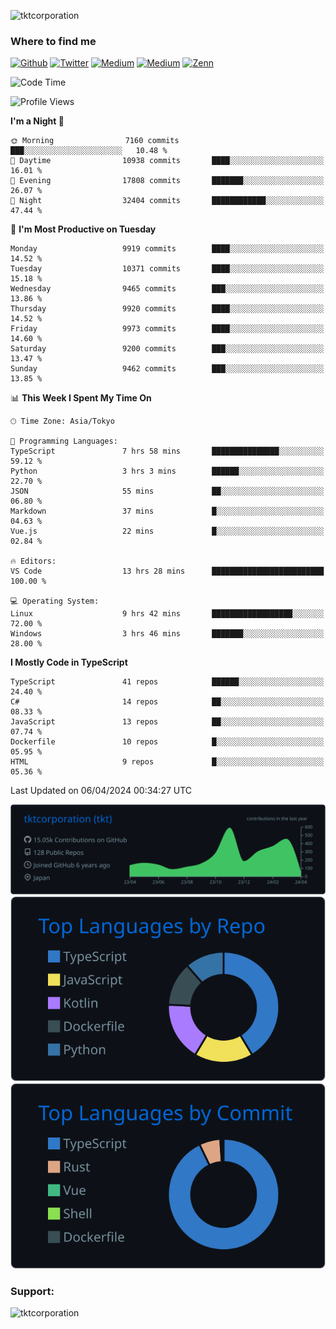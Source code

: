 <p align="left"> <img src="https://komarev.com/ghpvc/?username=tktcorporation&label=Profile%20views&color=0e75b6&style=flat" alt="tktcorporation" /> </p>

<h3>Where to find me</h3>
<p>
<a href="https://github.com/tktcorporation" target="_blank"><img alt="Github" src="https://img.shields.io/badge/GitHub-%2312100E.svg?&style=for-the-badge&logo=Github&logoColor=white" /></a>
<a href="https://twitter.com/tktcorporation" target="_blank"><img alt="Twitter" src="https://img.shields.io/badge/twitter-%231DA1F2.svg?&style=for-the-badge&logo=twitter&logoColor=white" /></a>
<a href="https://www.linkedin.com/in/tktcorporation" target="_blank"><img alt="Medium" src="https://img.shields.io/badge/linkdin-0a66c2.svg?&style=for-the-badge&logo=linkedin&logoColor=white" /></a>
<a href="https://qiita.com/tktcorporation" target="_blank"><img alt="Medium" src="https://img.shields.io/badge/qiita-55C500.svg?&style=for-the-badge&logo=qiita&logoColor=white" /></a>
<a href="https://zenn.dev/tktcorporation" target="_blank"><img alt="Zenn" src="https://img.shields.io/badge/Zenn-3EA8FF.svg?&style=for-the-badge&logo=Zenn&logoColor=white" /></a>
</p>
  
<!--START_SECTION:waka-->
![Code Time](http://img.shields.io/badge/Code%20Time-1%2C474%20hrs%2038%20mins-blue)

![Profile Views](http://img.shields.io/badge/Profile%20Views-0-blue)

**I'm a Night 🦉** 

```text
🌞 Morning                7160 commits        ███░░░░░░░░░░░░░░░░░░░░░░   10.48 % 
🌆 Daytime                10938 commits       ████░░░░░░░░░░░░░░░░░░░░░   16.01 % 
🌃 Evening                17808 commits       ███████░░░░░░░░░░░░░░░░░░   26.07 % 
🌙 Night                  32404 commits       ████████████░░░░░░░░░░░░░   47.44 % 
```
📅 **I'm Most Productive on Tuesday** 

```text
Monday                   9919 commits        ████░░░░░░░░░░░░░░░░░░░░░   14.52 % 
Tuesday                  10371 commits       ████░░░░░░░░░░░░░░░░░░░░░   15.18 % 
Wednesday                9465 commits        ███░░░░░░░░░░░░░░░░░░░░░░   13.86 % 
Thursday                 9920 commits        ████░░░░░░░░░░░░░░░░░░░░░   14.52 % 
Friday                   9973 commits        ████░░░░░░░░░░░░░░░░░░░░░   14.60 % 
Saturday                 9200 commits        ███░░░░░░░░░░░░░░░░░░░░░░   13.47 % 
Sunday                   9462 commits        ███░░░░░░░░░░░░░░░░░░░░░░   13.85 % 
```


📊 **This Week I Spent My Time On** 

```text
🕑︎ Time Zone: Asia/Tokyo

💬 Programming Languages: 
TypeScript               7 hrs 58 mins       ███████████████░░░░░░░░░░   59.12 % 
Python                   3 hrs 3 mins        ██████░░░░░░░░░░░░░░░░░░░   22.70 % 
JSON                     55 mins             ██░░░░░░░░░░░░░░░░░░░░░░░   06.80 % 
Markdown                 37 mins             █░░░░░░░░░░░░░░░░░░░░░░░░   04.63 % 
Vue.js                   22 mins             █░░░░░░░░░░░░░░░░░░░░░░░░   02.84 % 

🔥 Editors: 
VS Code                  13 hrs 28 mins      █████████████████████████   100.00 % 

💻 Operating System: 
Linux                    9 hrs 42 mins       ██████████████████░░░░░░░   72.00 % 
Windows                  3 hrs 46 mins       ███████░░░░░░░░░░░░░░░░░░   28.00 % 
```

**I Mostly Code in TypeScript** 

```text
TypeScript               41 repos            ██████░░░░░░░░░░░░░░░░░░░   24.40 % 
C#                       14 repos            ██░░░░░░░░░░░░░░░░░░░░░░░   08.33 % 
JavaScript               13 repos            ██░░░░░░░░░░░░░░░░░░░░░░░   07.74 % 
Dockerfile               10 repos            █░░░░░░░░░░░░░░░░░░░░░░░░   05.95 % 
HTML                     9 repos             █░░░░░░░░░░░░░░░░░░░░░░░░   05.36 % 
```




 Last Updated on 06/04/2024 00:34:27 UTC
<!--END_SECTION:waka-->

[![](https://raw.githubusercontent.com/tktcorporation/tktcorporation/master/profile-summary-card-output/github_dark/0-profile-details.svg)](https://github.com/vn7n24fzkq/github-profile-summary-cards)
[![](https://raw.githubusercontent.com/tktcorporation/tktcorporation/master/profile-summary-card-output/github_dark/1-repos-per-language.svg)](https://github.com/vn7n24fzkq/github-profile-summary-cards) [![](https://raw.githubusercontent.com/tktcorporation/tktcorporation/master/profile-summary-card-output/github_dark/2-most-commit-language.svg)](https://github.com/vn7n24fzkq/github-profile-summary-cards)

<h3 align="left">Support:</h3>
<p><a href="https://www.buymeacoffee.com/tktcorporation"> <img align="left" src="https://cdn.buymeacoffee.com/buttons/v2/default-yellow.png" height="50" width="210" alt="tktcorporation" /></a></p><br><br>
